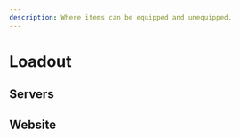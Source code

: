 ```yaml
---
description: Where items can be equipped and unequipped.
---
```


# Loadout

## Servers

## Website

